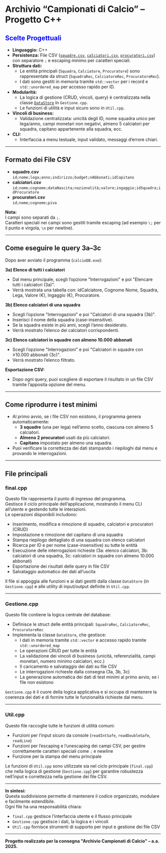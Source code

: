 # Archivio “Campionati di Calcio” – Progetto C++

<h2 style="color:blue;">Scelte Progettuali</h2>


- **Linguaggio:** C++
- **Persistenza:** File CSV ([`squadre.csv`](squadre.csv), [`calciatori.csv`](calciatori.csv), [`procuratori.csv`](procuratori.csv)) con separatore `;` e escaping minimo per caratteri speciali.
- **Struttura dati:**  
  - Le entità principali (`Squadra`, `Calciatore`, `Procuratore`) sono rappresentate da struct (`SquadraRec`, `CalciatoreRec`, `ProcuratoreRec`).
  - I dati sono gestiti in memoria tramite `std::vector` per i record e `std::unordered_map` per accesso rapido per ID.
- **Modularità:**  
  - La logica di gestione (CRUD, vincoli, query) è centralizzata nella classe [`DataStore`](https://github.com/zuc7/database/blob/main/Gestione.cpp#L45) in `Gestione.cpp`.
  - Le funzioni di utilità e input sicuro sono in `Util.cpp`.
- **Vincoli di business:**  
  - Validazione centralizzata: unicità degli ID, nome squadra unico per lega/anno, campi monetari non negativi, almeno 5 calciatori per squadra, capitano appartenente alla squadra, ecc.
- **CLI:**  
  - Interfaccia a menu testuale, input validato, messaggi d’errore chiari.

---

## Formato dei File CSV

- **squadre.csv**  
  `id;nome;lega;anno;indirizzo;budget;nAbbonati;idCapitano`
- **calciatori.csv**  
  `id;nome;cognome;dataNascita;nazionalità;valore;ingaggio;idSquadra;idProcuratore`
- **procuratori.csv**  
  `id;nome;cognome;piva`

**Nota:**  
I campi sono separati da `;`.  
Caratteri speciali nei campi sono gestiti tramite escaping (ad esempio `\;` per il punto e virgola, `\n` per newline).

---

## Come eseguire le query 3a–3c

Dopo aver avviato il programma (`calcioDB.exe`):

**3a) Elenco di tutti i calciatori**  
- Dal menu principale, scegli l’opzione "Interrogazioni" e poi "Elencare tutti i calciatori (3a)".
- Verrà mostrata una tabella con: idCalciatore, Cognome Nome, Squadra, Lega, Valore (€), Ingaggio (€), Procuratore.

**3b) Elenco calciatori di una squadra**  
- Scegli l’opzione "Interrogazioni" e poi "Calciatori di una squadra (3b)".
- Inserisci il nome della squadra (case-insensitive).
- Se la squadra esiste in più anni, scegli l’anno desiderato.
- Verrà mostrato l’elenco dei calciatori corrispondenti.

**3c) Elenco calciatori in squadre con almeno 10.000 abbonati**  
- Scegli l’opzione "Interrogazioni" e poi "Calciatori in squadre con ≥10.000 abbonati (3c)".
- Verrà mostrato l’elenco filtrato.

**Esportazione CSV:**  
- Dopo ogni query, puoi scegliere di esportare il risultato in un file CSV tramite l’apposita opzione del menu.

---

## Come riprodurre i test minimi

- Al primo avvio, se i file CSV non esistono, il programma genera automaticamente:
  - **3 squadre** (una per lega) nell’anno scelto, ciascuna con almeno 5 calciatori.
  - **Almeno 2 procuratori** usati da più calciatori.
  - **Capitano** impostato per almeno una squadra.
- Puoi verificare la correttezza dei dati stampando i riepiloghi dal menu e provando le interrogazioni.

---

## File principali

### **final.cpp**
Questo file rappresenta il punto di ingresso del programma.  
Gestisce il ciclo principale dell’applicazione, mostrando il menu CLI all’utente e gestendo tutte le interazioni.  
Le operazioni disponibili includono:
- Inserimento, modifica e rimozione di squadre, calciatori e procuratori (CRUD)
- Impostazione e rimozione del capitano di una squadra
- Stampa riepilogo dettagliato di una squadra con elenco calciatori
- Ricerca per ID e per nome (case-insensitive) su tutte le entità
- Esecuzione delle interrogazioni richieste (3a: elenco calciatori, 3b: calciatori di una squadra, 3c: calciatori in squadre con almeno 10.000 abbonati)
- Esportazione dei risultati delle query in file CSV
- Salvataggio automatico dei dati all’uscita

Il file si appoggia alle funzioni e ai dati gestiti dalla classe `DataStore` (in `Gestione.cpp`) e alle utility di input/output definite in `Util.cpp`.

---

### **Gestione.cpp**
Questo file contiene la logica centrale del database:
- Definisce le struct delle entità principali: `SquadraRec`, `CalciatoreRec`, `ProcuratoreRec`
- Implementa la classe `DataStore`, che gestisce:
  - I dati in memoria tramite `std::vector` e accesso rapido tramite `std::unordered_map`
  - Le operazioni CRUD per tutte le entità
  - La validazione dei vincoli di business (unicità, referenzialità, campi monetari, numero minimo calciatori, ecc.)
  - Il caricamento e salvataggio dei dati su file CSV
  - Le interrogazioni richieste dalla consegna (3a, 3b, 3c)
  - La generazione automatica dei dati di test minimi al primo avvio, se i file non esistono

`Gestione.cpp` è il cuore della logica applicativa e si occupa di mantenere la coerenza dei dati e di fornire tutte le funzionalità richieste dal menu.

---

### **Util.cpp**
Questo file raccoglie tutte le funzioni di utilità comuni:
- Funzioni per l’input sicuro da console (`readIntSafe`, `readDoubleSafe`, `readLine`)
- Funzioni per l’escaping e l’unescaping dei campi CSV, per gestire correttamente caratteri speciali come `;` e newline
- Funzione per la stampa del menu principale

Le funzioni di `Util.cpp` sono utilizzate sia nel ciclo principale (`final.cpp`) che nella logica di gestione (`Gestione.cpp`) per garantire robustezza nell’input e correttezza nella gestione dei file CSV.

---

**In sintesi:**  
Questa suddivisione permette di mantenere il codice organizzato, modulare e facilmente estendibile.  
Ogni file ha una responsabilità chiara:  
- `final.cpp` gestisce l’interfaccia utente e il flusso principale  
- `Gestione.cpp` gestisce i dati, la logica e i vincoli  
- `Util.cpp` fornisce strumenti di supporto per input e gestione dei file CSV

---

**Progetto realizzato per la consegna "Archivio Campionati di Calcio" – a.a. 2025.**
